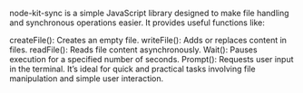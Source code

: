 node-kit-sync is a simple JavaScript library designed to make file handling and synchronous operations easier. It provides useful functions like:

createFile(): Creates an empty file.
writeFile(): Adds or replaces content in files.
readFile(): Reads file content asynchronously.
Wait(): Pauses execution for a specified number of seconds.
Prompt(): Requests user input in the terminal.
It’s ideal for quick and practical tasks involving file manipulation and simple user interaction.





